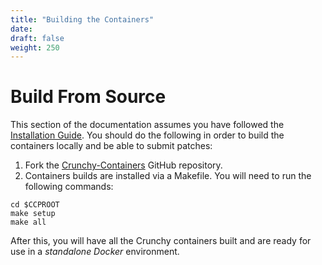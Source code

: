 ```yaml
---
title: "Building the Containers"
date:
draft: false
weight: 250
---
```


# Build From Source

This section of the documentation assumes you have followed the [Installation Guide](/installation-guide/installation-guide).
You should do the following in order to build the containers locally and be able to submit patches:

1. Fork the [Crunchy-Containers](https://github.com/CrunchyData/crunchy-containers) GitHub repository.
2. Containers builds are installed via a Makefile. You will need to run the following commands:

```
cd $CCPROOT
make setup
make all
```
After this, you will have all the Crunchy containers built and are ready
for use in a *standalone Docker* environment.
